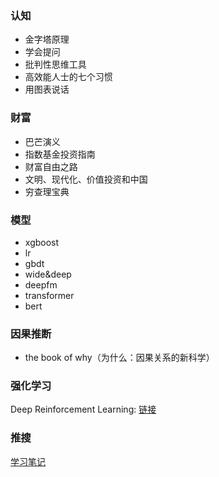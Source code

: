 ### 认知
- 金字塔原理
- 学会提问
- 批判性思维工具
- 高效能人士的七个习惯
- 用图表说话

### 财富
- 巴芒演义
- 指数基金投资指南
- 财富自由之路
- 文明、现代化、价值投资和中国
- 穷查理宝典

### 模型
- xgboost
- lr
- gbdt
- wide&deep
- deepfm
- transformer
- bert

### 因果推断
- the book of why（为什么：因果关系的新科学）

### 强化学习
Deep Reinforcement Learning: [链接](https://deepreinforcementlearningbook.org/)

### 推搜
[学习笔记](https://zhuanlan.zhihu.com/wangzhenotes)